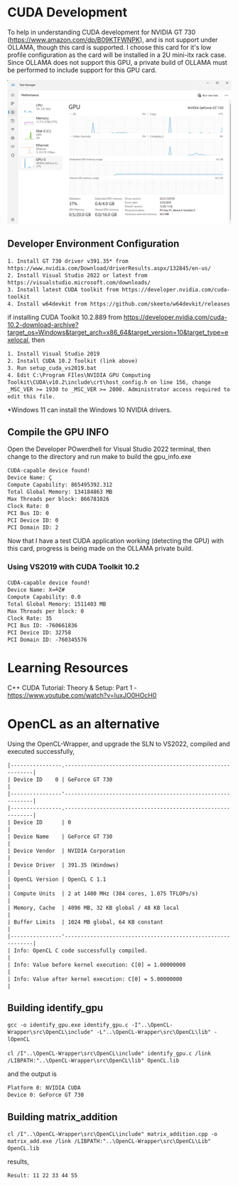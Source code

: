 # CUDA Development
To help in understanding CUDA development for NVIDIA GT 730 (https://www.amazon.com/dp/B09KTFWNPK), and is not support under OLLAMA, though this card is supported. I choose this card for it's low profile configuration as the card will be installed in a 2U mini-itx rack case. Since OLLAMA does not support this GPU, a private build of OLLAMA must be performed to include support for this GPU card.

![alt text](images/gpu-windows11.png "GPU Monitorin on Windows 11")


## Developer Environment Configuration

    1. Install GT 730 driver v391.35* from https://www.nvidia.com/Download/driverResults.aspx/132845/en-us/
    2. Install Visual Studio 2022 or latest from https://visualstudio.microsoft.com/downloads/
    3. Install latest CUDA toolkit from https://developer.nvidia.com/cuda-toolkit
    4. Install w64devkit from https://github.com/skeeto/w64devkit/releases 

if installing CUDA Toolkit 10.2.889 from https://developer.nvidia.com/cuda-10.2-download-archive?target_os=Windows&target_arch=x86_64&target_version=10&target_type=exelocal, then

    1. Install Visual Studio 2019
    2. Install CUDA 10.2 Toolkit (link above)
    3. Run setup_cuda_vs2019.bat
    4. Edit C:\Program FIles\NVIDIA GPU Computing Toolkit\CUDA\v10.2\include\crt\host_config.h on line 156, change _MSC_VER >= 1930 to _MSC_VER >= 2000. Administrator access required to edit this file.

*Windows 11 can install the Windows 10 NVIDIA drivers.

## Compile the GPU INFO
Open the Developer POwerdhell for Visual Studio 2022 terminal, then change to the directory and run make to build the gpu_info.exe

```
CUDA-capable device found!
Device Name: Ç
Compute Capability: 865495392.312
Total Global Memory: 134184863 MB
Max Threads per block: 866781026
Clock Rate: 0
PCI Bus ID: 0
PCI Device ID: 0
PCI Domain ID: 2
```

Now that I have a test CUDA application working (detecting the GPU) with this card, progress is being made on the OLLAMA private build.

### Using VS2019 with CUDA Toolkit 10.2

```
CUDA-capable device found!
Device Name: X≈╧Z#
Compute Capability: 0.0
Total Global Memory: 1511403 MB
Max Threads per block: 0
Clock Rate: 35
PCI Bus ID: -760661836
PCI Device ID: 32758
PCI Domain ID: -760345576
```

# Learning Resources

C++ CUDA Tutorial: Theory & Setup: Part 1 - https://www.youtube.com/watch?v=IuxJO0HOcH0

# OpenCL as an alternative
Using the OpenCL-Wrapper, and upgrade the SLN to VS2022, compiled and executed successfully,

```
|----------------.------------------------------------------------------------|
| Device ID    0 | GeForce GT 730                                             |
|----------------'------------------------------------------------------------|
|----------------.------------------------------------------------------------|
| Device ID      | 0                                                          |
| Device Name    | GeForce GT 730                                             |
| Device Vendor  | NVIDIA Corporation                                         |
| Device Driver  | 391.35 (Windows)                                           |
| OpenCL Version | OpenCL C 1.1                                               |
| Compute Units  | 2 at 1400 MHz (384 cores, 1.075 TFLOPs/s)                  |
| Memory, Cache  | 4096 MB, 32 KB global / 48 KB local                        |
| Buffer Limits  | 1024 MB global, 64 KB constant                             |
|----------------'------------------------------------------------------------|
| Info: OpenCL C code successfully compiled.                                  |
| Info: Value before kernel execution: C[0] = 1.00000000                      |
| Info: Value after kernel execution: C[0] = 5.00000000                       |
```

## Building identify_gpu

```
gcc -o identify_gpu.exe identify_gpu.c -I"..\OpenCL-Wrapper\src\OpenCL\include" -L"..\OpenCL-Wrapper\src\OpenCL\lib" -lOpenCL

cl /I"..\OpenCL-Wrapper\src\OpenCL\include" identify_gpu.c /link /LIBPATH:"..\OpenCL-Wrapper\src\OpenCL\lib" OpenCL.lib

```
and the output is

```
Platform 0: NVIDIA CUDA
Device 0: GeForce GT 730
```

## Building matrix_addition

```
cl /I"..\OpenCL-Wrapper\src\OpenCL\include" matrix_addition.cpp -o matrix_add.exe /link /LIBPATH:"..\OpenCL-Wrapper\src\OpenCL\Lib" OpenCL.lib
```

results,
```
Result: 11 22 33 44 55
```
